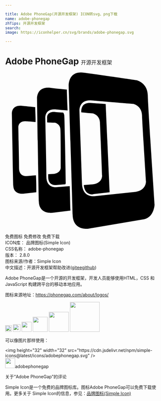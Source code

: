 ```yaml
---

title: Adobe PhoneGap(开源开发框架) ICON转svg、png下载
name: adobe-phonegap
zhTips: 开源开发框架
search: 
image: https://iconhelper.cn/svg/brands/adobe-phonegap.svg

---
```


# Adobe PhoneGap  <small style="font-size: 60%;font-weight: 100">开源开发框架</small>

<div id="svg" class="svg-wrap">
<svg role="img" viewBox="0 0 24 24" xmlns="http://www.w3.org/2000/svg"><title>Adobe PhoneGap icon</title><path d="M7.494,15.567l-0.885,0.055v0.387c0,1.051,0.608,1.272,1.106,1.272h0.111l1.438-0.111 c0.055-0.166,0.055-0.276,0.055-0.276S9.153,7.882,9.097,6.776c0-0.276-0.055-0.442-0.166-0.608 C8.434,6.113,7.936,6.113,7.605,6.058H7.439c-0.332,0-0.608,0.111-0.774,0.276C6.388,6.611,6.444,6.998,6.444,6.998v0.663 C7.162,7.716,7.66,7.716,7.66,7.716s0.774,0.166,0.829,0.995c0.055,0.885,0.055,5.861,0.055,5.861S8.6,15.402,7.494,15.567z M4.73,15.789l-1.382,0.111c0,0-1.161,0.166-1.216-1.106c0-0.94-0.111-6.358-0.111-6.358S1.965,7.44,3.181,7.495 c0.387,0,0.885,0.055,1.493,0.111c0-0.885-0.055-1.659-0.055-2.267C3.79,5.228,3.071,5.173,2.573,5.118 C0.97,4.952,1.025,6.279,1.025,6.279s0.166,9.897,0.221,11.113c0.055,1.438,1.603,1.216,1.603,1.216l1.935-0.221 C4.785,17.724,4.785,16.784,4.73,15.789z M21.925,3.459c-0.055-1.88-1.714-2.267-1.714-2.267s-5.64-0.829-8.128-1.161 S9.761,2.132,9.761,2.132s0.553,17.527,0.608,19.683c0.055,2.599,2.488,2.156,2.488,2.156l8.515-1.438 c1.548-0.332,1.603-2.267,1.603-2.267S21.98,5.505,21.925,3.459z M20.045,18.332l-6.358,0.663c0,0-1.825,0.276-1.88-1.99 C11.751,15.346,11.42,5.892,11.42,5.892s-0.111-1.714,1.769-1.603c1.935,0.166,6.579,0.553,6.579,0.553s1.216,0.276,1.272,1.714 c0.055,1.548,0.608,10.118,0.608,10.118S21.759,18.055,20.045,18.332z M13.631,18.664l2.433-0.276 c-0.111-2.488-0.553-12.164-0.608-13.546c-0.885-0.055-1.714-0.111-2.322-0.166h-0.166c-0.387,0-0.719,0.111-0.94,0.332 c-0.332,0.332-0.332,0.94-0.332,0.94v0.166c0.995,0.111,1.769,0.166,1.769,0.166s1.051,0.221,1.106,1.382 c0.055,1.272,0.332,8.128,0.332,8.128s0.111,1.161-1.382,1.382l-1.438,0.111c0.111,1.161,0.774,1.438,1.327,1.438 C13.576,18.664,13.631,18.664,13.631,18.664z M9.927,17.447l-1.99,0.166c0,0-1.603,0.221-1.603-1.603 c0-1.327-0.166-9.012-0.166-9.012S6.056,5.56,7.715,5.671c0.498,0.055,1.161,0.111,1.88,0.166C9.54,4.399,9.484,3.238,9.484,2.63 c-0.94-0.111-1.88-0.166-2.543-0.276C4.785,2.132,4.895,4.012,4.895,4.012s0.221,14.099,0.276,15.813 c0.055,2.046,2.156,1.714,2.156,1.714l2.709-0.332C9.982,20.433,9.982,19.106,9.927,17.447z"/></svg>
</div>
<detail full-name='adobe-phonegap'></detail>

<div class="detail-page">
<p>
<span><span class="badge-success badge">免费图标</span> <span class="badge-success badge">免费修改</span>  <span class="badge-success badge">免费下载</span> </span>
<br/>
<span>
ICON库：
<span class="badge-secondary badge">品牌图标(Simple Icon)</span> 
</span>
<br/>
<span>
CSS名称：
<span class="badge-secondary badge">adobe-phonegap</span> 
</span>

<br/>
<span>
版本：
<span class="badge-secondary badge">2.8.0</span> 
</span>
<br/>
<span>图标来源/作者：<span class="badge-light badge">Simple Icon</span></span> 
<br/>
<span class="zh-detail">中文描述：<span class="badge-primary badge">开源开发框架</span><span class="help-link"><span>帮助改进</span>(<a href="https://gitee.com/liuwave/icon-helper/edit/master/json/brands/adobe-phonegap.json" target="_blank" rel="noopener noreferrer">gitee</a><a href="https://github.com/liuwave/icon-helper/edit/master/json/brands/adobe-phonegap.json" target="_blank" rel="noopener noreferrer">github</a></span>)</span><br/>
</p>
</div><div class="description description alert alert-light"><p>Adobe PhoneGap是一个开源的开发框架，开发人员能够使用HTML，CSS 和 JavaScript 构建跨平台的移动本地应用。</p><p>图标来源地址：<a href="https://phonegap.com/about/logos/" target="_blank" rel="noopener noreferrer">https://phonegap.com/about/logos/</a></p></div>
<div class="alert alert-dark">
<img height="21" width="21" src="https://cdn.jsdelivr.net/npm/simple-icons@latest/icons/adobephonegap.svg" />
<img height="24" width="24" src="https://cdn.jsdelivr.net/npm/simple-icons@latest/icons/adobephonegap.svg" />
<img height="32" width="32" src="https://cdn.jsdelivr.net/npm/simple-icons@latest/icons/adobephonegap.svg" />
<img height="48" width="48" src="https://cdn.jsdelivr.net/npm/simple-icons@latest/icons/adobephonegap.svg" />
<img height="64" width="64" src="https://cdn.jsdelivr.net/npm/simple-icons@latest/icons/adobephonegap.svg" />
<img height="96" width="96" src="https://cdn.jsdelivr.net/npm/simple-icons@latest/icons/adobephonegap.svg" />

</div>
<div>
  <p>可以像图片那样使用：    
  </p>
  <div class="alert alert-primary" style="font-size: 14px">
    &lt;img height="32" width="32" src="https://cdn.jsdelivr.net/npm/simple-icons@latest/icons/adobephonegap.svg" /&gt;
    <copy-btn content='<img height="32" width="32" src="https://cdn.jsdelivr.net/npm/simple-icons@latest/icons/adobephonegap.svg" />'></copy-btn>
  </div>
  <div class="alert alert-secondary">
    <img height="32" width="32" src="https://cdn.jsdelivr.net/npm/simple-icons@latest/icons/adobephonegap.svg" />adobephonegap
    <copy-btn content="adobephonegap" btn-title="复制图标名称"></copy-btn>
  </div>
</div>

<Vssue title="关于“Adobe PhoneGap”的评论" >关于“Adobe PhoneGap”的评论</Vssue>


<div><p>Simple Icon是一个免费的品牌图标库。图标Adobe PhoneGap可以免费下载使用。更多关于  Simple Icon的信息，参见：<a target="_blank" href="https://iconhelper.cn/brands.html">品牌图标(Simple Icon)</a>
</p></div>
